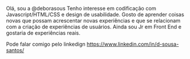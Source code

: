 Olá, sou a @deborasous
Tenho interesse em codificação com Javascript/HTML/CSS e design de usabilidade.
Gosto de aprender coisas novas que possam acrescentar novas experiências e que se relacionam com a criação de experiências de usuários.
Ainda sou Jr em Front End e gostaria de experiências reais.

Pode falar comigo pelo linkedign https://www.linkedin.com/in/d-sousa-santos/

